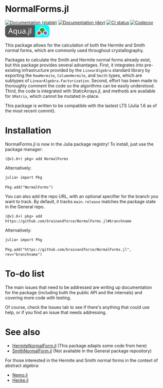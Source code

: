 # NormalForms.jl

[![Documentation (stable)][docs-stable-img]][docs-stable-url]
[![Documentation (dev)][docs-dev-img]][docs-dev-url]
[![CI status][ci-status-img]][ci-status-url]
[![Codecov][codecov-img]][codecov-url]
[![Aqua.jl][aqua-img]][aqua-url]

This package allows for the calculation of both the Hermite and Smith normal forms, which are
commonly used throughout crystallography.

Packages to calculate the Smith and Hermite normal forms already exist, but this package provides
several advantages. First, it integrates into pre-existing infrastructure provided by the
`LinearAlgebra` standard library by exporting the `RowHermite`, `ColumnHermite`, and `Smith` types,
which are subtypes of `LinearAlgebra.Factorization`. Second, effort has been made to thoroughly
comment the code so the algorithms can be easily understood. Third, the code is integrated with
StaticArrays.jl, and methods are available for `SMatrix`, which cannot be mutated in-place.

This package is written to be compatible with the lastest LTS (Julia 1.6 as of the most recent
commit).

# Installation

NormalForms.jl is now in the Julia package registry! To install, just use the package manager:
```
(@v1.6+) pkg> add NormalForms
```
Alternatively: 
```
julia> import Pkg

Pkg.add("NormalForms")
```
You can also add the repo URL, with an optional specifier for the branch you want to track. By
default, it tracks `main`. `release` matches the package state in the General repo.
```
(@v1.6+) pkg> add https://github.com/brainandforce/NormalForms.jl#branchname
```
Alternatively: 
```
julia> import Pkg

Pkg.add("https://github.com/brainandforce/NormalForms.jl", rev="branchname")
```

# To-do list

The main issues that need to be addressed are writing up documentation for the package (including 
both the public API and the internals) and covering more code with testing.

Of course, check the Issues tab to see if there's anything that could use help, or if you find an
issue that needs addressing.

# See also

* [HermiteNormalForm.jl](https://github.com/YingboMa/HermiteNormalForm.jl) (This package adapts some
code from here)
* [SmithNormalForm.jl](https://github.com/wildart/SmithNormalForm.jl) (Not available in the General
package repository)

For those interested in the Hermite and Smith normal forms in the context of abstract algebra:

* [Nemo.jl](https://github.com/Nemocas/Nemo.jl)
* [Hecke.jl](https://github.com/thofma/Hecke.jl)

[docs-stable-img]:  https://img.shields.io/badge/docs-stable-blue.svg
[docs-stable-url]:  https://brainandforce.github.io/NormalForms.jl/stable
[docs-dev-img]:     https://img.shields.io/badge/docs-dev-blue.svg
[docs-dev-url]:     https://brainandforce.github.io/NormalForms.jl/dev
[ci-status-img]:    https://github.com/brainandforce/NormalForms.jl/workflows/CI/badge.svg
[ci-status-url]:    https://github.com/brainandforce/NormalForms.jl/actions
[aqua-img]:         https://raw.githubusercontent.com/JuliaTesting/Aqua.jl/master/badge.svg
[aqua-url]:         https://github.com/JuliaTesting/Aqua.jl
[codecov-img]:      https://codecov.io/gh/brainandforce/NormalForms.jl/branch/main/graph/badge.svg
[codecov-url]:      https://codecov.io/gh/brainandforce/NormalForms.jl/
